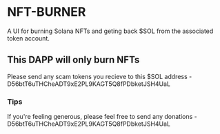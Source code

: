 # NFT-BURNER

A UI for burning Solana NFTs and geting back $SOL from the associated token account.

## This DAPP will only burn NFTs

Please send any scam tokens you recieve to this $SOL address - D56btT6uTHCheADT9xE2PL9KAGT5Q8fPDbketJSH4UaL

### Tips

If you're feeling generous, please feel free to send any donations - D56btT6uTHCheADT9xE2PL9KAGT5Q8fPDbketJSH4UaL
